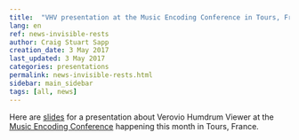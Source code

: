 ```yaml
---
title:  "VHV presentation at the Music Encoding Conference in Tours, France (May 2017)"
lang: en
ref: news-invisible-rests
author: Craig Stuart Sapp
creation_date: 3 May 2017
last_updated: 3 May 2017
categories: presentations
permalink: news-invisible-rests.html
sidebar: main_sidebar
tags: [all, news]
---
```


Here are [slides](http://bit.ly/mec2017-vhv) for a presentation about Verovio Humdrum Viewer at the [Music Encoding Conference](http://music-encoding.org/community/conference) happening this month in Tours, France.
